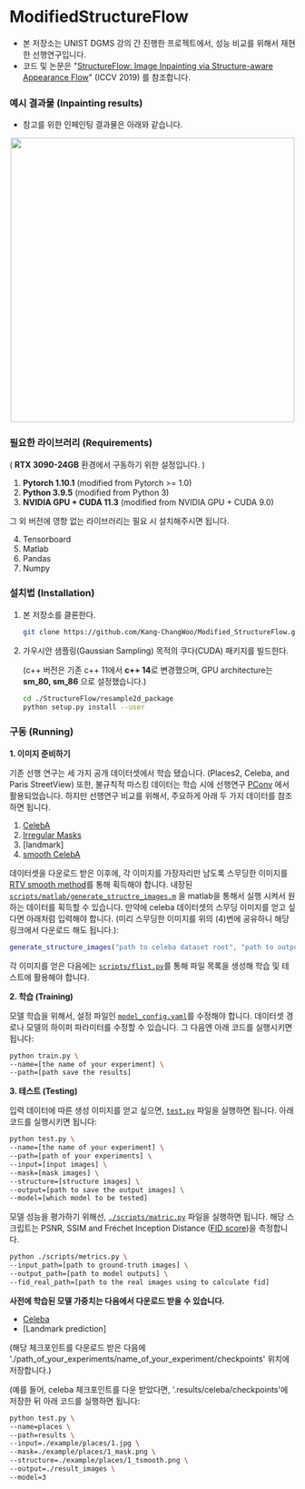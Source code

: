 # ModifiedStructureFlow
- 본 저장소는 UNIST DGMS 강의 간 진행한 프로젝트에서, 성능 비교를 위해서 재현한 선행연구입니다. 
- 코드 및 논문은 "[StructureFlow: Image Inpainting via Structure-aware Appearance Flow](https://arxiv.org/abs/1908.03852)" (ICCV 2019) 를 참조합니다.



### 예시 결과물 (Inpainting results)
- 참고를 위한 인페인팅 결과물은 아래와 같습니다.
<p align='center'>  
  <img src='https://user-images.githubusercontent.com/30292465/62820141-8e634300-bb92-11e9-9895-570f020edc47.png' width='500'/>
</p>



### 필요한 라이브러리 (Requirements)

( **RTX 3090-24GB** 환경에서 구동하기 위한 설정입니다. )

1. **Pytorch 1.10.1** (modified from Pytorch >= 1.0)
2. **Python 3.9.5** (modified from Python 3)
3. **NVIDIA GPU + CUDA 11.3** (modified from NVIDIA GPU + CUDA 9.0)

그 외 버전에 영향 없는 라이브러리는 필요 시 설치해주시면 됩니다.

4. Tensorboard
5. Matlab
6. Pandas
7. Numpy



### 설치법 (Installation)

1. 본 저장소를 클론한다.

   ```bash
   git clone https://github.com/Kang-ChangWoo/Modified_StructureFlow.git
   ```

2. 가우시안 샘플링(Gaussian Sampling) 목적의 쿠다(CUDA) 패키지를 빌드한다. 

   (c++ 버전은 기존 c++ 11에서 **c++ 14**로 변경했으며, GPU architecture는 **sm_80, sm_86** 으로 설정했습니다.)

   ```bash
   cd ./StructureFlow/resample2d_package
   python setup.py install --user
   ```



### 구동 (Running)

**1.	이미지 준비하기**

기존 선행 연구는 세 가지 공개 데이터셋에서 학습 됐습니다. (Places2, Celeba, and Paris StreetView) 
또한, 불규칙적 마스킹 데이터는 학습 시에 선행연구 [PConv](https://arxiv.org/abs/1804.07723) 에서 활용되었습니다.
하지만 선행연구 비교를 위해서, 주요하게 아래 두 가지 데이터를 참조하면 됩니다.

1. [CelebA](http://mmlab.ie.cuhk.edu.hk/projects/CelebA.html) 
2. [Irregular Masks](http://masc.cs.gmu.edu/wiki/partialconv)
3. [landmark]
4. [smooth CelebA](https://drive.google.com/file/d/1Wq9NiX_QNCOx5F223pxvs4Khmi7HT-TF/view?usp=sharing)

데이터셋을 다운로드 받은 이후에, 각 이미지를 가장자리만 남도록 스무딩한 이미지를 [RTV smooth method](http://www.cse.cuhk.edu.hk/~leojia/projects/texturesep/)를 통해 획득해야 합니다. 내장된 [`scripts/matlab/generate_structre_images.m`](scripts/matlab/generate_structure_images.m) 을 matlab을 통해서 실행 시켜서 원하는 데이터를 획득할 수 있습니다. 만약에 celeba 데이터셋의 스무딩 이미지를 얻고 싶다면 아래처럼 입력해야 합니다. (미리 스무딩한 이미지를 위의 (4)번에 공유하니 해당 링크에서 다운로드 해도 됩니다.):

```matlab
generate_structure_images("path to celeba dataset root", "path to output folder");
```

각 이미지를 얻은 다음에는 [`scripts/flist.py`](scripts/flist.py)를 통해 파일 목록을 생성해 학습 및 테스트에 활용해야 합니다.



**2. 학습 (Training)**

모델 학습을 위해서, 설정 파일인 [`model_config.yaml`](model_config.yaml)를 수정해야 합니다. 데이터셋 경로나 모델의 하이퍼 파라미터를 수정할 수 있습니다. 그 다음엔 아래 코드를 실행시키면 됩니다:

```bash
python train.py \
--name=[the name of your experiment] \
--path=[path save the results] 
```



**3. 테스트 (Testing)**

입력 데이터에 따른 생성 이미지를 얻고 싶으면, [`test.py`](test.py) 파일을 실행하면 됩니다.  아래 코드를 실행시키면 됩니다:

```bash
python test.py \
--name=[the name of your experiment] \
--path=[path of your experiments] \
--input=[input images] \
--mask=[mask images] \
--structure=[structure images] \
--output=[path to save the output images] \
--model=[which model to be tested]
```


모델 성능을 평가하기 위해선, [`./scripts/matric.py`](scripts/metrics.py) 파일을 실행하면 됩니다.  해당 스크립트는 PSNR, SSIM and Fréchet Inception Distance ([FID score](https://github.com/mseitzer/pytorch-fid))을 측정합니다.

```bash
python ./scripts/metrics.py \
--input_path=[path to ground-truth images] \ 
--output_path=[path to model outputs] \
--fid_real_path=[path to the real images using to calculate fid]
```

**사전에 학습된 모델 가중치는 다음에서 다운로드 받을 수 있습니다.**

- [Celeba](https://drive.google.com/open?id=1PrLgcEd964etxZcHIOE93uUONB9-b6pI)
- [Landmark prediction]

(해당 체크포인트를 다운로드 받은 다음에 './path_of_your_experiments/name_of_your_experiment/checkpoints' 위치에 저장합니다.)

(예를 들어, celeba 체크포인트를 다운 받았다면, '.results/celeba/checkpoints'에 저장한 뒤 아래 코드를 실행하면 됩니다:

```bash
python test.py \
--name=places \
--path=results \
--input=./example/places/1.jpg \
--mask=./example/places/1_mask.png \
--structure=./example/places/1_tsmooth.png \
--output=./result_images \
--model=3
```
